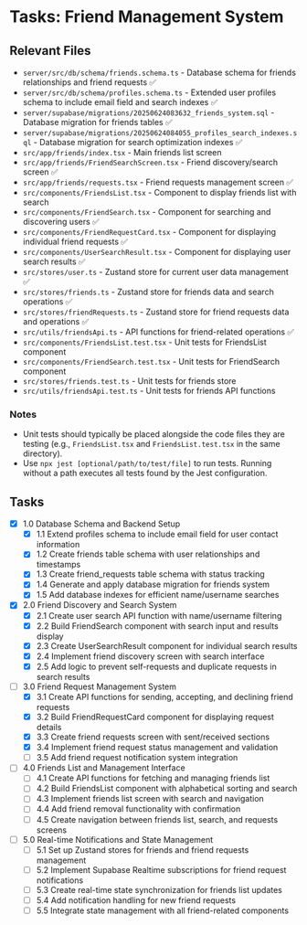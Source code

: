# Tasks: Friend Management System

## Relevant Files

- `server/src/db/schema/friends.schema.ts` - Database schema for friends relationships and friend requests ✅
- `server/src/db/schema/profiles.schema.ts` - Extended user profiles schema to include email field and search indexes ✅
- `server/supabase/migrations/20250624083632_friends_system.sql` - Database migration for friends tables ✅
- `server/supabase/migrations/20250624084055_profiles_search_indexes.sql` - Database migration for search optimization indexes ✅
- `src/app/friends/index.tsx` - Main friends list screen
- `src/app/friends/FriendSearchScreen.tsx` - Friend discovery/search screen ✅
- `src/app/friends/requests.tsx` - Friend requests management screen ✅
- `src/components/FriendsList.tsx` - Component to display friends list with search
- `src/components/FriendSearch.tsx` - Component for searching and discovering users ✅
- `src/components/FriendRequestCard.tsx` - Component for displaying individual friend requests ✅
- `src/components/UserSearchResult.tsx` - Component for displaying user search results ✅
- `src/stores/user.ts` - Zustand store for current user data management ✅
- `src/stores/friends.ts` - Zustand store for friends data and search operations ✅
- `src/stores/friendRequests.ts` - Zustand store for friend requests data and operations ✅
- `src/utils/friendsApi.ts` - API functions for friend-related operations ✅
- `src/components/FriendsList.test.tsx` - Unit tests for FriendsList component
- `src/components/FriendSearch.test.tsx` - Unit tests for FriendSearch component
- `src/stores/friends.test.ts` - Unit tests for friends store
- `src/utils/friendsApi.test.ts` - Unit tests for friends API functions

### Notes

- Unit tests should typically be placed alongside the code files they are testing (e.g., `FriendsList.tsx` and `FriendsList.test.tsx` in the same directory).
- Use `npx jest [optional/path/to/test/file]` to run tests. Running without a path executes all tests found by the Jest configuration.

## Tasks

- [x] 1.0 Database Schema and Backend Setup
  - [x] 1.1 Extend profiles schema to include email field for user contact information
  - [x] 1.2 Create friends table schema with user relationships and timestamps
  - [x] 1.3 Create friend_requests table schema with status tracking
  - [x] 1.4 Generate and apply database migration for friends system
  - [x] 1.5 Add database indexes for efficient name/username searches
- [x] 2.0 Friend Discovery and Search System
  - [x] 2.1 Create user search API function with name/username filtering
  - [x] 2.2 Build FriendSearch component with search input and results display
  - [x] 2.3 Create UserSearchResult component for individual search results
  - [x] 2.4 Implement friend discovery screen with search interface
  - [x] 2.5 Add logic to prevent self-requests and duplicate requests in search results
- [ ] 3.0 Friend Request Management System
  - [x] 3.1 Create API functions for sending, accepting, and declining friend requests
  - [x] 3.2 Build FriendRequestCard component for displaying request details
  - [x] 3.3 Create friend requests screen with sent/received sections
  - [x] 3.4 Implement friend request status management and validation
  - [ ] 3.5 Add friend request notification system integration
- [ ] 4.0 Friends List and Management Interface
  - [ ] 4.1 Create API functions for fetching and managing friends list
  - [ ] 4.2 Build FriendsList component with alphabetical sorting and search
  - [ ] 4.3 Implement friends list screen with search and navigation
  - [ ] 4.4 Add friend removal functionality with confirmation
  - [ ] 4.5 Create navigation between friends list, search, and requests screens
- [ ] 5.0 Real-time Notifications and State Management
  - [ ] 5.1 Set up Zustand stores for friends and friend requests management
  - [ ] 5.2 Implement Supabase Realtime subscriptions for friend request notifications
  - [ ] 5.3 Create real-time state synchronization for friends list updates
  - [ ] 5.4 Add notification handling for new friend requests
  - [ ] 5.5 Integrate state management with all friend-related components 